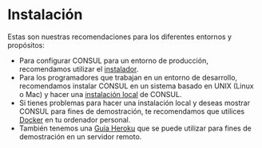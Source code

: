 # Instalación

Estas son nuestras recomendaciones para los diferentes entornos y propósitos:

* Para configurar CONSUL para un entorno de producción, recomendamos utilizar el [instalador](https://github.com/consul/installer).
* Para los programadores que trabajan en un entorno de desarrollo, recomendamos instalar CONSUL en un sistema basado en UNIX \(Linux o Mac\) y hacer una [instalación local](local_installation/) de CONSUL.
* Si tienes problemas para hacer una instalación local y deseas mostrar CONSUL para fines de demostración, te recomendamos que utilices [Docker](servers/docker.md) en tu ordenador personal.
* También tenemos una [Guía Heroku]() que se puede utilizar para fines de demostración en un servidor remoto.

